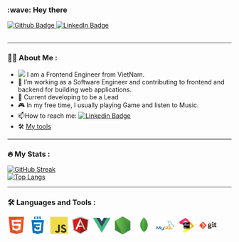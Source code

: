 <div id="header" dir="ltl">
  <h3>
    :wave: Hey there 
  </h3>
  <div id="badges">
    <a href="https://github.com/biennui1998mu">
      <img src="https://img.shields.io/badge/GitHub-100000?style=for-the-badge&logo=github&logoColor=white" alt="Github Badge"/>
    </a>
    <a href="https://www.linkedin.com/in/sonnguyendinhhai/">
      <img src="https://img.shields.io/badge/LinkedIn-blue?style=for-the-badge&logo=linkedin&logoColor=white" alt="LinkedIn Badge"/>
    </a>
  </div>
  <img src="https://komarev.com/ghpvc/?username=biennui1998mu&style=for-the-badge&color=blue" alt=""/>
</div>

---
### :woman_technologist: About Me :
- <img src="https://media.giphy.com/media/WUlplcMpOCEmTGBtBW/giphy.gif" width="30"> I am a Frontend Engineer from VietNam.
- :telescope: I’m working as a Software Engineer and contributing to frontend and backend for building web applications.
- :book: Current developing to be a Lead
- :video_game: In my free time, I usually playing Game and listen to Music.
- :mailbox:How to reach me: [![Linkedin Badge](https://img.shields.io/badge/-NguyenSon-blue?style=flat&logo=Linkedin&logoColor=white)](https://www.linkedin.com/in/sonnguyendinhhai/)
- :hammer_and_wrench: [My tools](./workstation.md)

---
### :fire: My Stats :
[comment]:<[![GitHub Streak](http://github-readme-streak-stats.herokuapp.com?user=biennui1998mu&theme=gruvbox&background=000000)](https://git.io/streak-stats)>
[![GitHub Streak](https://github-readme-stats.vercel.app/api?username=biennui1998mu&theme=gruvbox&show_icons=true&include_all_commits=true&count_private=true)](https://git.io/streak-stats) <br>
[![Top Langs](https://github-readme-stats.vercel.app/api/top-langs/?username=biennui1998mu&layout=compact&theme=gruvbox)](https://github.com/anuraghazra/github-readme-stats)

---
### :hammer_and_wrench: Languages and Tools :
<div>
  <img src="https://github.com/devicons/devicon/blob/master/icons/html5/html5-original.svg" title="HTML5" alt="HTML" width="40" height="40"/>&nbsp;
  <img src="https://github.com/devicons/devicon/blob/master/icons/css3/css3-plain-wordmark.svg"  title="CSS3" alt="CSS" width="40" height="40"/>&nbsp;
  <img src="https://github.com/devicons/devicon/blob/master/icons/javascript/javascript-original.svg" title="JavaScript" alt="JavaScript" width="40" height="40"/>&nbsp;
  <img src="https://github.com/devicons/devicon/blob/master/icons/angularjs/angularjs-original.svg" title="Angular" alt="Angular" width="40" height="40"/>&nbsp;
  <img src="https://github.com/devicons/devicon/blob/master/icons/vuejs/vuejs-original.svg" title="Vue" alt="Vue" width="40" height="40"/>&nbsp;
  <img src="https://github.com/devicons/devicon/blob/master/icons/nodejs/nodejs-original.svg" title="NodeJS" alt="NodeJS" width="40" height="40"/>&nbsp;
  <img src="https://github.com/devicons/devicon/blob/master/icons/mongodb/mongodb-original.svg" title="MongoDB" alt="MongoDB" width="40" height="40"/>&nbsp;
  <img src="https://github.com/devicons/devicon/blob/master/icons/mysql/mysql-original-wordmark.svg" title="MySQL"  alt="MySQL" width="40" height="40"/>&nbsp;
   <img src="https://github.com/devicons/devicon/blob/master/icons/jetbrains/jetbrains-original.svg" title="Jetbrains"  alt="Jetbrains" width="40" height="40"/>&nbsp;
  <img src="https://github.com/devicons/devicon/blob/master/icons/git/git-original-wordmark.svg" title="Git" **alt="Git" width="40" height="40"/>
</div>
